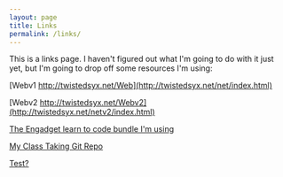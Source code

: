 ```yaml
---
layout: page
title: Links
permalink: /links/
---
```


This is a links page. I haven't figured out what I'm going to do with it just yet, but I'm going to drop off some resources I'm using:

[Webv1 http://twistedsyx.net/Web](http://twistedsyx.net/net/index.html)

[Webv2 http://twistedsyx.net/Webv2](http://twistedsyx.net/netv2/index.html)

[The Engadget learn to code bundle I'm using](https://deals.gdgt.com/sales/pwyw-learn-to-code-2018)

[My Class Taking Git Repo](https://github.com/towelbot/Class)

[Test?](https://google.com)

<!-- This is the base Jekyll theme. You can find out more info about customizing your Jekyll theme, as well as basic Jekyll usage documentation at [jekyllrb.com](http://jekyllrb.com/)

You can find the source code for the Jekyll new theme at:
{% include icon-github.html username="jglovier" %} /
[jekyll-new](https://github.com/jglovier/jekyll-new)

You can find the source code for Jekyll at
{% include icon-github.html username="jekyll" %} /
[jekyll](https://github.com/jekyll/jekyll) -->

